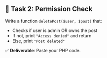 ## 🧩 Task 2: Permission Check  

Write a function `deletePost($user, $post)` that:
- Checks if user is admin OR owns the post  
- If not, print `"Access denied"` and return  
- Else, print `"Post deleted"`  

✅ **Deliverable**: Paste your PHP code.